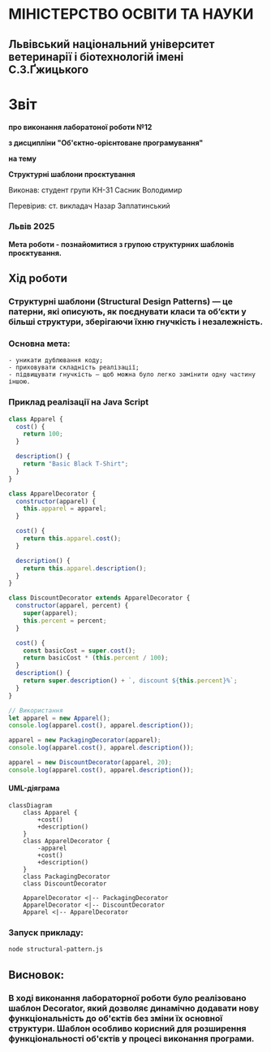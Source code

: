 # МІНІСТЕРСТВО ОСВІТИ ТА НАУКИ

## Львівський національний університет ветеринарії і біотехнологій імені С.З.Ґжицького

# Звіт

**про виконання лаборатоної роботи №12**

**з дисципліни "Об'єктно-орієнтоване програмування"**

**на тему**

**Структурні шаблони проєктування**

Виконав: студент групи КН-31 Сасник Володимир

Перевірив: ст. викладач Назар Заплатинський

### Львів 2025

**Мета роботи - познайомитися з групою структурних шаблонів проєктування.**

## Хід роботи

### Структурні шаблони (Structural Design Patterns) — це патерни, які описують, як поєднувати класи та об’єкти у більші структури, зберігаючи їхню гнучкість і незалежність.

### Основна мета:

    - уникати дублювання коду;
    - приховувати складність реалізації;
    - підвищувати гнучкість — щоб можна було легко замінити одну частину іншою.

### Приклад реалізації на Java Script

```js
class Apparel {
  cost() {
    return 100;
  }

  description() {
    return "Basic Black T-Shirt";
  }
}

class ApparelDecorator {
  constructor(apparel) {
    this.apparel = apparel;
  }

  cost() {
    return this.apparel.cost();
  }

  description() {
    return this.apparel.description();
  }
}

class DiscountDecorator extends ApparelDecorator {
  constructor(apparel, percent) {
    super(apparel);
    this.percent = percent;
  }

  cost() {
    const basicCost = super.cost();
    return basicCost * (this.percent / 100);
  }
  description() {
    return super.description() + `, discount ${this.percent}%`;
  }
}

// Використання
let apparel = new Apparel();
console.log(apparel.cost(), apparel.description());

apparel = new PackagingDecorator(apparel);
console.log(apparel.cost(), apparel.description());

apparel = new DiscountDecorator(apparel, 20);
console.log(apparel.cost(), apparel.description());
```

#### UML-діяграма

```mermaid
classDiagram
    class Apparel {
        +cost()
        +description()
    }
    class ApparelDecorator {
        -apparel
        +cost()
        +description()
    }
    class PackagingDecorator
    class DiscountDecorator

    ApparelDecorator <|-- PackagingDecorator
    ApparelDecorator <|-- DiscountDecorator
    Apparel <|-- ApparelDecorator
```

### Запуск прикладу:

```bash
node structural-pattern.js
```

## Висновок:

### В ході виконання лабораторної роботи було реалізовано шаблон Decorator, який дозволяє динамічно додавати нову функціональність до об'єктів без зміни їх основної структури. Шаблон особливо корисний для розширення функціональності об'єктів у процесі виконання програми.
